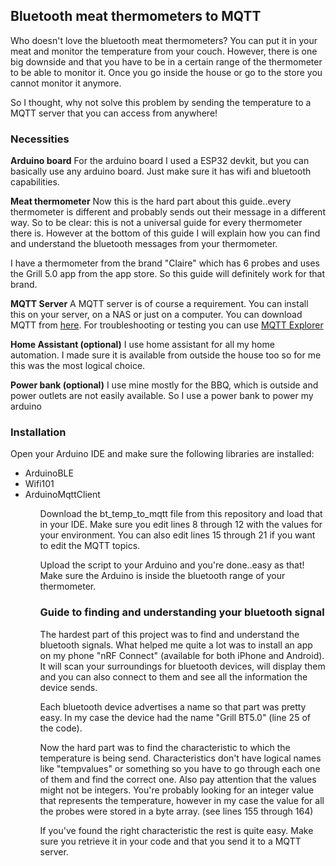 <h2>Bluetooth meat thermometers to MQTT</h2>

Who doesn't love the bluetooth meat thermometers? You can put it in your meat and monitor the temperature from your couch. However, there is one big downside and that you have to be in a certain range of the thermometer to be able to monitor it. Once you go inside the house or go to the store you cannot monitor it anymore.

So I thought, why not solve this problem by sending the temperature to a MQTT server that you can access from anywhere!

<h3>Necessities</h3>
<strong>Arduino board</strong>
For the arduino board I used a ESP32 devkit, but you can basically use any arduino board. Just make sure it has wifi and bluetooth capabilities.

<strong>Meat thermometer</strong>
Now this is the hard part about this guide..every thermometer is different and probably sends out their message in a different way. So to be clear: this is not a universal guide for every thermometer there is. However at the bottom of this guide I will explain how you can find and understand the bluetooth messages from your thermometer. 

I have a thermometer from the brand "Claire" which has 6 probes and uses the Grill 5.0 app from the app store. So this guide will definitely work for that brand.

<strong>MQTT Server</strong>
A MQTT server is of course a requirement. You can install this on your server, on a NAS or just on a computer. You can download MQTT from <a href="https://www.mosquitto.org/download/">here</a>. For troubleshooting or testing you can use <a href="http://mqtt-explorer.com/">MQTT Explorer</a>

<strong>Home Assistant (optional)</strong>
I use home assistant for all my home automation. I made sure it is available from outside the house too so for me this was the most logical choice. 

<strong>Power bank (optional)</strong>
I use mine mostly for the BBQ, which is outside and power outlets are not easily available. So I use a power bank to power my arduino


<h3>Installation</h3>
Open your Arduino IDE and make sure the following libraries are installed:
<ul>
    <li>ArduinoBLE</li>
    <li>Wifi101</li>
    <li>ArduinoMqttClient</li>
<ul>

Download the bt_temp_to_mqtt file from this repository and load that in your IDE. Make sure you edit lines 8 through 12 with the values for your environment. You can also edit lines 15 through 21 if you want to edit the MQTT topics.

Upload the script to your Arduino and you're done..easy as that! Make sure the Arduino is inside the bluetooth range of your thermometer. 



<h3>Guide to finding and understanding your bluetooth signal</h3>
The hardest part of this project was to find and understand the bluetooth signals. What helped me quite a lot was to install an app on my phone "nRF Connect" (available for both iPhone and Android). It will scan your surroundings for bluetooth devices, will display them and you can also connect to them and see all the information the device sends.

Each bluetooth device advertises a name so that part was pretty easy. In my case the device had the name "Grill BT5.0" (line 25 of the code). 

Now the hard part was to find the characteristic to which the temperature is being send. Characteristics don't have logical names like "tempvalues" or something so you have to go through each one of them and find the correct one. Also pay attention that the values might not be integers. You're probably looking for an integer value that represents the temperature, however in my case the value for all the probes were stored in a byte array. (see lines 155 through 164)

If you've found the right characteristic the rest is quite easy. Make sure you retrieve it in your code and that you send it to a MQTT server.